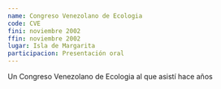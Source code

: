 ```yaml
---
name: Congreso Venezolano de Ecologia
code: CVE
fini: noviembre 2002
ffin: noviembre 2002
lugar: Isla de Margarita
participacion: Presentación oral
---
```


Un Congreso Venezolano de Ecologia al que asistí hace años

